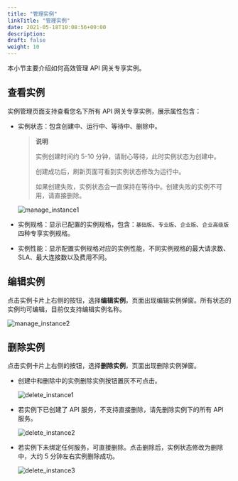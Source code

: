 ```yaml
---
title: "管理实例"
linkTitle: "管理实例"
date: 2021-05-18T10:08:56+09:00
description:
draft: false
weight: 10
---
```


本小节主要介绍如何高效管理 API 网关专享实例。

## 查看实例

实例管理页面支持查看您名下所有 API 网关专享实例，展示属性包含：

- 实例状态：包含创建中、运行中、等待中、删除中。

  > **说明**
  >
  > 实例创建时间约 5-10 分钟，请耐心等待，此时实例状态为创建中。
  >
  > 创建成功后，刷新页面可看到实例状态修改为运行中。
  >
  > 如果创建失败，实例状态会一直保持在等待中。创建失败的实例不可用，请直接删除。

  ![manage_instance1](../_images/manage_instance1.png)

- 实例规格：显示已配置的实例规格，包含：`基础版`、`专业版`、`企业版`、`企业高级版`四种专享实例规格。

- 实例性能：显示配置实例规格对应的实例性能，不同实例规格的最大请求数、SLA、最大连接数以及费用不同。

## 编辑实例

点击实例卡片上右侧的按钮，选择**编辑实例**，页面出现编辑实例弹窗。所有状态的实例均可编辑，目前仅支持编辑实例名称。

![manage_instance2](../_images/manage_instance2.png)

## 删除实例

点击实例卡片上右侧的按钮，选择**删除实例**，页面出现删除实例弹窗。

- 创建中和删除中的实例删除实例按钮置灰不可点击。

  ![delete_instance1](../_images/delete_instance1.png)

- 若实例下已创建了 API 服务，不支持直接删除，请先删除实例下的所有 API 服务。

  ![delete_instance2](../_images/delete_instance2.png)

- 若实例下未绑定任何服务，可直接删除。点击删除后，实例状态修改为删除中，大约 5 分钟左右实例删除成功。

  ![delete_instance3](../_images/delete_instance3.png)
